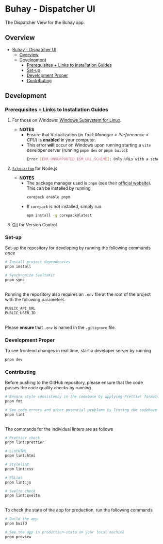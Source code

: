 # Buhay - Dispatcher UI

The Dispatcher View for the Buhay app.

## Overview

- [Buhay - Dispatcher UI](#buhay---dispatcher-ui)
    - [Overview](#overview)
    - [Development](#development)
        - [Prerequisites + Links to Installation Guides](#prerequisites--links-to-installation-guides)
        - [Set-up](#set-up)
        - [Development Proper](#development-proper)
        - [Contributing](#contributing)

## Development

### Prerequisites + Links to Installation Guides

1. For those on Windows: [Windows Subsystem for Linux].

    - **NOTES**
        - Ensure that Virtualization (in _Task Manager_ > _Performance_ > _CPU_) is **enabled** in your computer.
        - This error **will** occur on Windows upon running starting a `vite` developer server (running `pnpm dev` or `pnpm build`):
            ```bash
            Error [ERR_UNSUPPORTED_ESM_URL_SCHEME]: Only URLs with a scheme in: file, data, and node are supported by the default ESM loader. On Windows, absolute paths must be valid file:// URLs. Received protocol 'c:'
            ```

1. [`Schniz/fnm`] for Node.js

    - **NOTES**
        - The package manager used is `pnpm` (see their [official website](https://pnpm.io/)). This can be installed by running
            ```bash
            corepack enable pnpm
            ```
        - If `corepack` is not installed, simply run
            ```bash
            npm install -g corepack@latest
            ```

1. [Git] for Version Control

[Windows Subsystem for Linux]: https://learn.microsoft.com/en-us/windows/wsl/install
[Git]: https://git-scm.com/downloads
[`Schniz/fnm`]: https://github.com/Schniz/fnm/blob/master/README.md

### Set-up

Set-up the repository for developing by running the following commands _once_

```bash
# Install project dependencies
pnpm install

# Synchronize SvelteKit
pnpm sync
```

\
Running the repository also requires an `.env` file at the root of the project with the following parameters

```bash
PUBLIC_API_URL
PUBLIC_USER_ID
```

\
Please **ensure** that `.env` is named in the `.gitignore` file.

### Development Proper

To see frontend changes in real time, start a developer server by running

```bash
pnpm dev
```

### Contributing

Before pushing to the GitHub repository, please ensure that the code passes the code quality checks by running

```bash
# Ensure style consistency in the codebase by applying Prettier formatting
pnpm fmt

# See code errors and other potential problems by linting the codebase
pnpm lint
```

\
The commands for the individual linters are as follows

```bash
# Prettier check
pnpm lint:prettier

# LintHTML
pnpm lint:html

# Stylelint
pnpm lint:css

# ESLint
pnpm lint:js

# Svelte check
pnpm lint:svelte
```

\
To check the state of the app for production, run the following commands

```bash
# Build the app
pnpm build

# See the app in production-state on your local machine
pnpm preview
```
